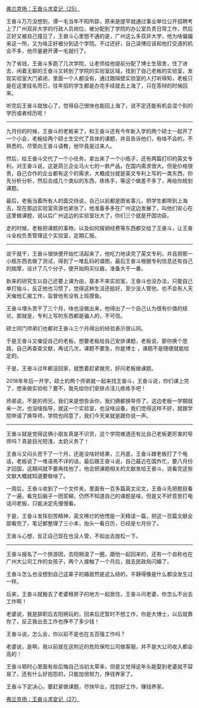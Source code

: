 <p></p><a href="https://zhuanlan.zhihu.com/p/62045067" data-draft-node="block" data-draft-type="link-card" data-image="https://pic2.zhimg.com/v2-247bc11d8e95cf363272ac5417420945_180x120.jpg" data-image-width="1007" data-image-height="377" class="internal">弗兰克扬：王奋斗求变记（25）</a><p>王奋斗万万没想到，谭一毛当年不知所踪，原来是提早就通过事业单位公开招聘考上了广州双非大学的行政人员岗位，被分配到了学院的办公室负责日常工作，然后正好又被自己撞见了，王奋斗心里想不通的是，广州这么多双非大学，他为啥偏偏来这一所，又为啥正好被分到这个学院。不过还好，自己读博应该和他打交道的机会不多，他尽量避开谭一毛就行了。</p><p>为了省钱，王奋斗多跑了几次学院，让老师给他提前分配了博士生宿舍，住了进去，闲着无聊的王奋斗又转到了学院的实验室区域，找到了自己老板的实验室，发现实验室大门紧闭，里面一个人都没有，通过跟隔壁实验室的人打听得知，老板只是在这里挂名而已，往年招的学生都是办完手续就去上海了，只在答辩的时候回来。</p><p>听完后王奋斗就放心了，觉得自己很快也能回上海了，说不定还能有机会混个别的学历或者经历呢！</p><hr/><p>九月份的时候，王奋斗的老板来了，和王奋斗还有今年新入学的两个硕士一起开了一个小会，老板给两个硕士生交代了具体的课题，并且告诉他们，有啥不会的，不熟悉的，尽管向王奋斗请教，他毕竟是过来人。</p><p>然后，给王奋斗交代了一个小任务，拿出来了一个小瓶子，还有两篇打印的英文专利，对王奋斗说，这是荷兰企业马火七的一款产品，在国内需求很大，但是价格很贵，自己合作的企业都有这个的需求，大概成分就是英文专利上写的一类东西，你先分析分析，然后合成几个类似的东西，练练手，等这个做差不多了，再给你规划课题。</p><p>最后，老板当着所有人的面交待说，自己以前都是图省事儿，把学生都带到上海去，现在那边实验室资源也紧张了，他准备多多在广州这边发展了，叫他们安心在这里做课题，说以后广州这边的实验室壮大了，你们三个就是开国功臣。</p><p>走的时候，老板把课题的事物，以及如何报销经费等东西都交给了王奋斗，让王奋斗全权负责管理这个实验室，定期汇报。</p><hr/><p>说干就干，王奋斗很快便开始忙活起来了，他吃力地读完了英文专利，并且把那一小瓶东西去做了测试，得到了一堆乱码的谱图，最后王奋斗根据专利信息还有自己的揣摩，设计了几个分子，便开始购买仪器，准备大干一番。</p><p>新来的研究生以自己还要上课为由，基本不来实验室，王奋斗也没办法，只能自己单打独斗，反正他也习惯了，觉得这种生活还挺好，至少没人管他，也不会有人天天催他汇报工作，监督他有没有上班摸鱼。</p><p>王奋斗埋头苦干了三个月，啥也没做出来，他得出了一个自己认为很有价值的结论，那就是，专利上写的东西都是骗人的，不可信。</p><p>硕士同门师弟们也都对王奋斗三个月得出的经验表示很认同。</p><p>于是王奋斗又催促自己的老板，想要老板给自己安排课题，老板说，那你换个思路，自己再查查文献，再试几次，课题不要急，你是博士 ，课题不是随便就能给定的。</p><p>于是，王奋斗过年都没回家，就憋着赶紧做完，好问老板做课题。</p><p>2018年年后一开学，硕士的两个师弟就一起来找王奋斗，王奋斗说，你们课上完了，想来做实验啦？要不，我先给你们安排点活儿练练手吧！</p><p>师弟说，不是的师兄，我们来是想告诉你，我们俩都换导师了，这边老板一学期就来一次，也没啥指导，就这一个实验室，也没啥设备，我们觉得这样不好，就跟学院申请了换导师，学院也同意了，我们今天来就是跟你说一声。</p><hr/><p>王奋斗就是觉得这俩小朋友真是不识货，这个学院难道还有比自己老板更厉害的导师吗？真是目光短浅，太奶义务了！</p><p>王奋斗又闷头苦干了一个月，还是没啥好结果，三月底，王奋斗跟老板打了个电话，老板说了一堆语焉不详的话，最后跟王奋斗说，自己最近在国外忙，要八月份才回国，这期间就不要再找他了，他会把课题相关的文献发给王奋斗，说看完这些文献大概就知道要做啥了。</p><p>一周后，王奋斗收到了一个文件夹，里面有一百多篇英文论文，王奋斗先把题目看了一遍，看完后脑子一团浆糊，仍然不知道自己的课题是啥，但是又不好意思打电话问老板，只能决定先慢慢看。</p><p>于是，王奋斗发挥刻苦精神，英文稀烂的他愣是一天精读一篇，把这一百篇文献全部看完了，笔记都整理了三小本，抬头一看日历，已经是七月份了。</p><p>王奋斗心想，反正自己现在也没人管，不如出去放松一下。</p><hr/><p>王奋斗报名了一个旅游团，去阳朔浪了一圈，跟他一起回来的，还有一个自称也在广州大公司工作的女孩子，两个人接触了一个月后，就去民政局闪婚了。</p><p>王奋斗怎么也没想到自己这辈子的婚居然是这么结的，平静得像是什么都没发生过一样。</p><p>后来，王奋斗就搬去了老婆租房子的地方一起居住，王奋斗问老婆，你怎么不出去工作啊！</p><p>老婆说，我是辞职后去阳朔玩的，回来后还暂时不想工作，你是大博士，以后就靠你了，反正我出去工作也挣不了多少钱！</p><p>王奋斗说，怎么会，你以前不是也在五百强工作吗？</p><p>老婆说，是啊，我以前就在这附近的危险保险公司做客服，并不是大公司收入都会高的！</p><p>王奋斗顿时心里面有些后悔自己当初太草率，但是又觉得这年头能娶到老婆就不容易了，还有什么好抱怨的，只能加倍努力，挣钱养家了。</p><p>王奋斗下定决心，要赶紧做课题，尽快毕业，找到好工作，赚钱养家。</p><a href="https://zhuanlan.zhihu.com/p/62172404" data-draft-node="block" data-draft-type="link-card" data-image="https://pic4.zhimg.com/v2-6680bdac6c36cc52b729fd46747897f7_180x120.jpg" data-image-width="746" data-image-height="283" class="internal">弗兰克扬：王奋斗求变记（27）</a><p></p>